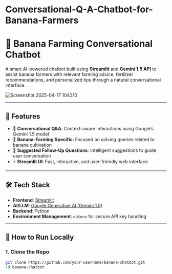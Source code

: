# Conversational-Q-A-Chatbot-for-Banana-Farmers
# 🍌 Banana Farming Conversational Chatbot

A smart AI-powered chatbot built using **Streamlit** and **Gemini 1.5 API** to assist banana farmers with relevant farming advice, fertilizer recommendations, and personalized tips through a natural conversational interface.


![Screenshot 2025-04-17 104310](https://github.com/user-attachments/assets/bbee4058-68eb-4b6d-be1f-b7a3ceade974)

---

## 🌟 Features

- 🧠 **Conversational Q&A**: Context-aware interactions using Google’s Gemini 1.5 model
- 🌿 **Banana-Farming Specific**: Focused on solving queries related to banana cultivation
- 💬 **Suggested Follow-Up Questions**: Intelligent suggestions to guide user conversation
- ⚡ **Streamlit UI**: Fast, interactive, and user-friendly web interface

---

## 🛠 Tech Stack

- **Frontend**: [Streamlit](https://streamlit.io/)
- **AI/LLM**: [Google Generative AI (Gemini 1.5)](https://ai.google.dev/)
- **Backend**: Python
- **Environment Management**: `dotenv` for secure API key handling

---

## 🚀 How to Run Locally

### 1. Clone the Repo

```bash
git clone https://github.com/your-username/banana-chatbot.git
cd banana-chatbot
